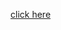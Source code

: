 [click here](https://drive.google.com/file/d/1licqGgw-mdWtcwYCFPpNp2QrbbGkmuiv/view?usp=drive_link)
